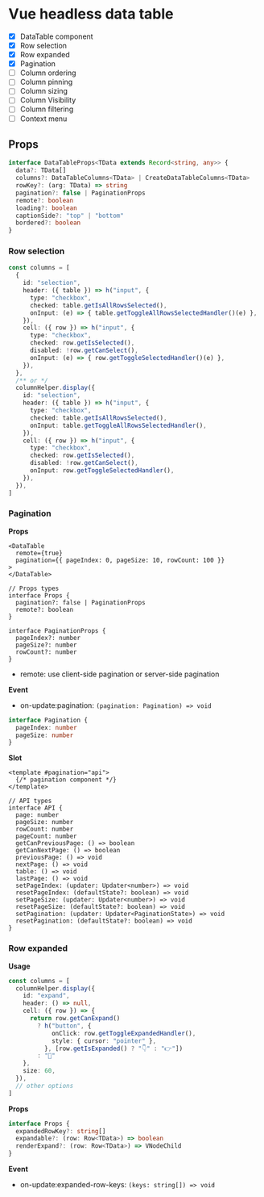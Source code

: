 # Vue headless data table

- [x] DataTable component
- [x] Row selection
- [x] Row expanded
- [x] Pagination
- [ ] Column ordering
- [ ] Column pinning
- [ ] Column sizing
- [ ] Column Visibility
- [ ] Column filtering
- [ ] Context menu

## Props
```ts
interface DataTableProps<TData extends Record<string, any>> {
  data?: TData[]
  columns?: DataTableColumns<TData> | CreateDataTableColumns<TData>
  rowKey?: (arg: TData) => string
  pagination?: false | PaginationProps
  remote?: boolean
  loading?: boolean
  captionSide?: "top" | "bottom"
  bordered?: boolean
}
```

### Row selection

```ts
const columns = [
  {
    id: "selection",
    header: ({ table }) => h("input", {
      type: "checkbox",
      checked: table.getIsAllRowsSelected(),
      onInput: (e) => { table.getToggleAllRowsSelectedHandler()(e) },
    }),
    cell: ({ row }) => h("input", {
      type: "checkbox",
      checked: row.getIsSelected(),
      disabled: !row.getCanSelect(),
      onInput: (e) => { row.getToggleSelectedHandler()(e) },
    }),
  },
  /** or */
  columnHelper.display({
    id: "selection",
    header: ({ table }) => h("input", {
      type: "checkbox",
      checked: table.getIsAllRowsSelected(),
      onInput: table.getToggleAllRowsSelectedHandler(),
    }),
    cell: ({ row }) => h("input", {
      type: "checkbox",
      checked: row.getIsSelected(),
      disabled: !row.getCanSelect(),
      onInput: row.getToggleSelectedHandler(),
    }),
  }),
]
```

### Pagination

**Props**
```tsx
<DataTable
  remote={true}
  pagination={{ pageIndex: 0, pageSize: 10, rowCount: 100 }}
>
</DataTable>

// Props types
interface Props {
  pagination?: false | PaginationProps
  remote?: boolean
}

interface PaginationProps {
  pageIndex?: number
  pageSize?: number
  rowCount?: number
}
```

- remote: use client-side pagination or server-side pagination

**Event**

- on-update:pagination: `(pagination: Pagination) => void`

```ts
interface Pagination {
  pageIndex: number
  pageSize: number
}
```

**Slot**

```tsx
<template #pagination="api">
  {/* pagination component */}
</template>

// API types
interface API {
  page: number
  pageSize: number
  rowCount: number
  pageCount: number
  getCanPreviousPage: () => boolean
  getCanNextPage: () => boolean
  previousPage: () => void
  nextPage: () => void
  table: () => void
  lastPage: () => void
  setPageIndex: (updater: Updater<number>) => void
  resetPageIndex: (defaultState?: boolean) => void
  setPageSize: (updater: Updater<number>) => void
  resetPageSize: (defaultState?: boolean) => void
  setPagination: (updater: Updater<PaginationState>) => void
  resetPagination: (defaultState?: boolean) => void
}
```

### Row expanded

**Usage**

```ts
const columns = [
  columnHelper.display({
    id: "expand",
    header: () => null,
    cell: ({ row }) => {
      return row.getCanExpand()
        ? h("button", {
            onClick: row.getToggleExpandedHandler(),
            style: { cursor: "pointer" },
          }, [row.getIsExpanded() ? "👇" : "👉"])
        : "🔵"
    },
    size: 60,
  }),
  // other options
]
```

**Props**

```ts
interface Props {
  expandedRowKey?: string[]
  expandable?: (row: Row<TData>) => boolean
  renderExpand?: (row: Row<TData>) => VNodeChild
}
```

**Event**

- on-update:expanded-row-keys: `(keys: string[]) => void`

